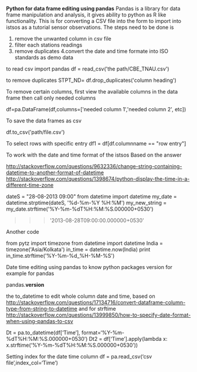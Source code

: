  **Python for data frame editing using pandas**
Pandas is a library for data frame manipulation and analysis, it gives ability to python as R like functionality.
This is for converting a CSV file into the form to import into istsos as a tutorial sensor observations.
The steps need to be done is

 1. remove the unwanted column in csv file
 2.  filter each stations readings
 3. remove duplicates
 4.convert the date and time formate into ISO standards as demo data

to read csv
import pandas 
df = read_csv('the path/CBE_TNAU.csv')

to remove duplicates
STPT_ND= df.drop_duplicates('column heading')

To remove certain columns, first view the available columns in the data frame then call only needed columns

df=pa.DataFrame(df,columns=['needed column 1','needed column 2', etc])


To save the data frames as csv

df.to_csv('path/file.csv')


To select rows with specific entry 
df1 = df[df.columnname == "row entry"]

To work with the date and time format of the istsos
Based on the answer

http://stackoverflow.com/questions/9632336/change-string-containing-datetime-to-another-format-of-datetime http://stackoverflow.com/questions/1398674/python-display-the-time-in-a-different-time-zone

dateS = "28-08-2013 09:00" 
from datetime import datetime 
my_date = datetime.strptime(dateS, '%d-%m-%Y %H:%M')
my_new_string = my_date.strftime('%Y-%m-%dT%H:%M:%S.000000+0530')
>>>'2013-08-28T09:00:00.000000+0530'

Another code

from pytz import timezone
from datetime import datetime
India = timezone('Asia/Kolkata')
in_time = datetime.now(India)
print in_time.strftime('%Y-%m-%d_%H-%M-%S')


Date time editing using pandas
to know python packages version for example for pandas

pandas.__version__


the to_datetime to edit whole column date and time, 
based on
http://stackoverflow.com/questions/17134716/convert-dataframe-column-type-from-string-to-datetime
and for strftime
http://stackoverflow.com/questions/13999850/how-to-specify-date-format-when-using-pandas-to-csv

Dt = pa.to_datetime(df[‘Time’], format=‘%Y-%m-%dT%H:%M:%S.000000+0530’) Dt2 = df[‘Time’].apply(lambda x: x.strftime(‘%Y-%m-%dT%H:%M:%S.000000+0530’))

Setting index for the date time column
df = pa.read_csv(‘csv file’,index_col=‘Time’)
